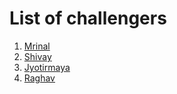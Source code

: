 # List of challengers
1. [Mrinal](https://github.com/mrinal1224)
2. [Shivay](https://github.com/shivaylamba)
3. [Jyotirmaya](https://github.com/jyotirmaya907)
4. [Raghav](https://github.com/raghavdhingra)
